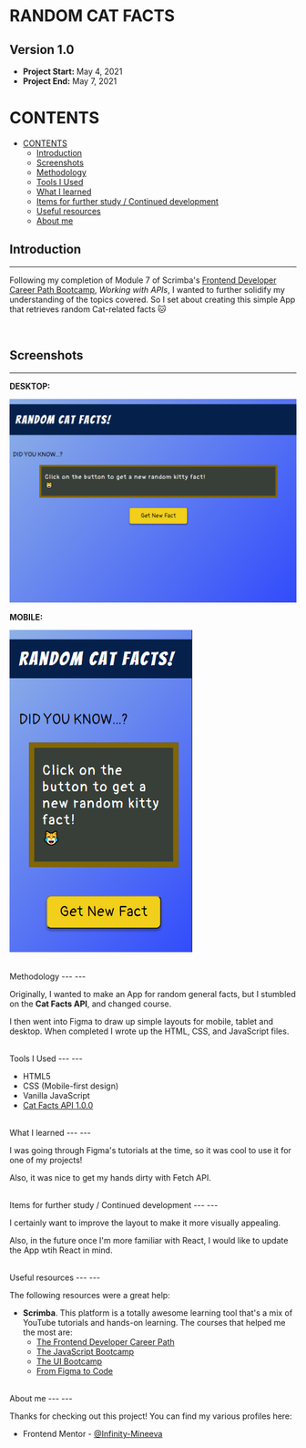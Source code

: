 # RANDOM CAT FACTS<!-- omit in toc -->

## Version 1.0<!-- omit in toc -->

- **Project Start:** May 4, 2021
- **Project End:** May 7, 2021

# CONTENTS
- [CONTENTS](#contents)
  - [Introduction](#introduction)
  - [Screenshots](#screenshots)
  - [Methodology](#methodology)
  - [Tools I Used](#tools-i-used)
  - [What I learned](#what-i-learned)
  - [Items for further study / Continued development](#items-for-further-study--continued-development)
  - [Useful resources](#useful-resources)
  - [About me](#about-me)
 

Introduction
---
---

Following my completion of Module 7 of Scrimba's [Frontend Developer Career Path Bootcamp](https://scrimba.com/learn/frontend), *Working with APIs*, I wanted to further solidify my understanding of the topics covered. So I set about creating this simple App that retrieves random Cat-related facts 🐱

<br>

Screenshots
---
---

**DESKTOP:**

![image](images/DESKTOP_V1_SS.png)
<br>

**MOBILE:**

![image](images/MOBILE_V1_SS.png)

<br>
Methodology
---
---

Originally, I wanted to make an App for random general facts, but I stumbled on the **Cat Facts API**, and changed course.

I then went into Figma to draw up simple layouts for mobile, tablet and desktop. When completed I wrote up the HTML, CSS, and JavaScript files.

<br>
Tools I Used
---
---

- HTML5
- CSS (Mobile-first design)
- Vanilla JavaScript
- [Cat Facts API 1.0.0 ](https://catfact.ninja/)

<br>
What I learned
---
---

I was going through Figma's tutorials at the time, so it was cool to use it for one of my projects! 

Also, it was nice to get my hands dirty with Fetch API.

<br>
Items for further study / Continued development
---
---

I certainly want to improve the layout to make it more visually appealing.

Also, in the future once I'm more familiar with React, I would like to update the App wtih React in mind.

<br>
Useful resources
---
---

The following resources were a great help:

- **Scrimba**. This platform is a totally awesome learning tool that's a mix of YouTube tutorials and hands-on learning. The courses that helped me the most are:
  - [The Frontend Developer Career Path](https://scrimba.com/learn/frontend)
  - [The JavaScript Bootcamp](https://scrimba.com/learn/javascript)
  - [The UI Bootcamp](https://scrimba.com/learn/designbootcamp)
  - [From Figma to Code](https://scrimba.com/learn/figmatocode)

<br>
About me
---
---

Thanks for checking out this project! You can find my various profiles here:

- Frontend Mentor - [@Infinity-Mineeva](https://www.frontendmentor.io/profile/Infinity-Mineeva)
